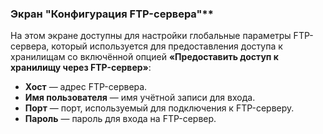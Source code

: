 ### Экран "Конфигурация FTP-сервера"**

На этом экране доступны для настройки глобальные параметры FTP-сервера, который используется для предоставления доступа к хранилищам со включённой опцией **«Предоставить доступ к хранилищу через FTP-сервер»**:
-   **Хост** — адрес FTP-сервера.
-   **Имя пользователя** — имя учётной записи для входа.
-   **Порт** — порт, используемый для подключения к FTP-серверу.
-   **Пароль** — пароль для входа на FTP-сервер.